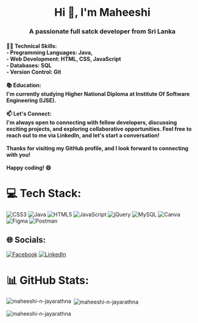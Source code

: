 <h1 align="center">Hi 👋, I'm Maheeshi</h1>
<h3 align="center">A passionate full satck developer from Sri Lanka</h3>
<h4 <br>👨‍💻 Technical Skills:<br>- Programming Languages: Java, <br>- Web Development: HTML, CSS, JavaScript<br>- Databases: SQL<br>- Version Control: Git<br><br>📚 Education:<br>I'm currently studying Higher National Diploma at Institute Of Software Engineering (IJSE).<br><br>📫 Let's Connect:<br>I'm always open to connecting with fellow developers, discussing exciting projects, and exploring collaborative opportunities. Feel free to reach out to me via LinkedIn, and let's start a conversation!<br><br>Thanks for visiting my GitHub profile, and I look forward to connecting with you!<br><br>Happy coding! 😄 </h4>

# 💻 Tech Stack:
![CSS3](https://img.shields.io/badge/css3-%231572B6.svg?style=flat&logo=css3&logoColor=white) ![Java](https://img.shields.io/badge/java-%23ED8B00.svg?style=flat&logo=java&logoColor=white) ![HTML5](https://img.shields.io/badge/html5-%23E34F26.svg?style=flat&logo=html5&logoColor=white) ![JavaScript](https://img.shields.io/badge/javascript-%23323330.svg?style=flat&logo=javascript&logoColor=%23F7DF1E) ![jQuery](https://img.shields.io/badge/jquery-%230769AD.svg?style=flat&logo=jquery&logoColor=white) ![MySQL](https://img.shields.io/badge/mysql-%2300f.svg?style=flat&logo=mysql&logoColor=white) ![Canva](https://img.shields.io/badge/Canva-%2300C4CC.svg?style=flat&logo=Canva&logoColor=white) 	![Figma](https://img.shields.io/badge/figma-%23F24E1E.svg?style=flat&logo=figma&logoColor=white) ![Postman](https://img.shields.io/badge/Postman-FF6C37?style=flat&logo=postman&logoColor=white)

## 🌐 Socials:
[![Facebook](https://img.shields.io/badge/Facebook-%231877F2.svg?logo=Facebook&logoColor=white)](https://web.facebook.com//naveendana.jayarathna) [![LinkedIn](https://img.shields.io/badge/LinkedIn-%230077B5.svg?logo=linkedin&logoColor=white)](https://www.linkedin.com/in/maheeshi-jayarathna-56187024a/)

# 📊 GitHub Stats:
<p><img align="left" src="https://github-readme-stats.vercel.app/api/top-langs?username=maheeshi-n-jayarathna&show_icons=true&locale=en&layout=compact" alt="maheeshi-n-jayarathna" /></p>

<p>&nbsp;<img align="center" src="https://github-readme-stats.vercel.app/api?username=maheeshi-n-jayarathna&show_icons=true&locale=en" alt="maheeshi-n-jayarathna" /></p>

<p><img align="center" src="https://github-readme-streak-stats.herokuapp.com/?user=maheeshi-n-jayarathna&" alt="maheeshi-n-jayarathna" /></p>
